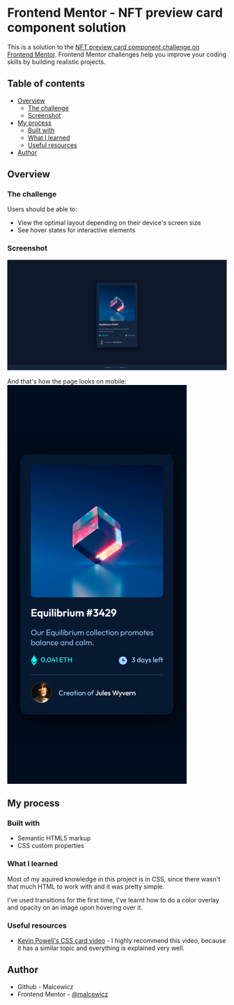 # Frontend Mentor - NFT preview card component solution

This is a solution to the [NFT preview card component challenge on Frontend Mentor](https://www.frontendmentor.io/challenges/nft-preview-card-component-SbdUL_w0U). Frontend Mentor challenges help you improve your coding skills by building realistic projects. 

## Table of contents

- [Overview](#overview)
  - [The challenge](#the-challenge)
  - [Screenshot](#screenshot)
- [My process](#my-process)
  - [Built with](#built-with)
  - [What I learned](#what-i-learned)
  - [Useful resources](#useful-resources)
- [Author](#author)

## Overview

### The challenge

Users should be able to:

- View the optimal layout depending on their device's screen size
- See hover states for interactive elements

### Screenshot

![](/images/screenshot.png)

And that's how the page looks on mobile:
![](/images/screenshot2.png)

## My process

### Built with

- Semantic HTML5 markup
- CSS custom properties

### What I learned

Most of my aquired knowledge in this project is in CSS, since there wasn't that much HTML to work with and it was pretty simple.

I've used transitions for the first time, 
I've learnt how to do a color overlay and opacity on an image upon hovering over it.

### Useful resources

- [Kevin Powell's CSS card video](https://www.youtube.com/watch?v=5DEq5cWNYt8) - I highly recommend this video, because it has a similar topic and everything is explained very well.

## Author

- Github - Malcewicz
- Frontend Mentor - [@malcewicz](https://www.frontendmentor.io/profile/malcewicz)

